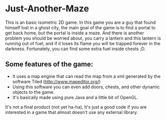 # Just-Another-Maze

This is an basic isometric 2D game. In this game you are a guy that found himself lost in a ghost city, 
the main goal of the game is to find a portal to get back home, but the portal is inside a maze. And there is another problem you should be worried about, 
you carry a lantern and this lantern is running out of fuel, and if it loses its flame you will be trapped forever in the darkness. 
Fortunately, you can find some extra fuel inside chests ;D.

## Some features of the game:

- It uses a map engine that can read the map from a xml generated by the software Tiled (http://www.mapeditor.org/)
- Using this software you can even add doors, chests, and other dynamic objects to the game.
- It's basically made using pure Java and a little bit of OpenGL.

It's not a final product (not yet ha-ha), It's just a good code if you are interested in a game that almost doesn't use any external library.
